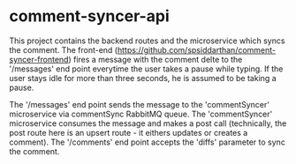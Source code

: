 # comment-syncer-api

This project contains the backend routes and the microservice which syncs the comment. The front-end (https://github.com/spsiddarthan/comment-syncer-frontend)
fires a message with the comment delte to the '/messages' end point everytime the user takes a pause while typing. If the user stays idle 
for more than three seconds, he is assumed to be taking a pause. 

The '/messages' end point sends the message to the 'commentSyncer' microservice via commentSync RabbitMQ queue. The 'commentSyncer' microservice consumes the 
message and makes a post call (technically, the post route here is an upsert route - it eithers updates or creates a comment). 
The '/comments' end point accepts the 'diffs' parameter to sync the comment. 
